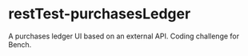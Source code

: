 # restTest-purchasesLedger
A purchases ledger UI based on an external API. Coding challenge for Bench.
